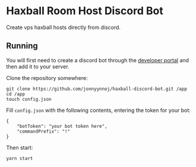 # Haxball Room Host Discord Bot

Create vps haxball hosts directly from discord.

## Running

You will first need to create a discord bot through the [developer portal](https://discord.com/developers/applications) and then add it to your server.

Clone the repository somewhere:

```
git clone https://github.com/jonnyynnoj/haxball-discord-bot.git /app
cd /app
touch config.json
```

Fill `config.json` with the following contents, entering the token for your bot:

```
{
    "botToken": "your bot token here",
    "commandPrefix": "!"
}
```

Then start:

```
yarn start
```
